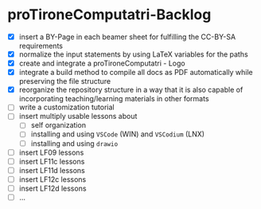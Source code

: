 # proTironeComputatri-Backlog

* [x] insert a BY-Page in each beamer sheet for fulfilling the CC-BY-SA requirements
* [x] normalize the input statements by using LaTeX variables for the paths
* [x] create and integrate a proTironeComputatri - Logo
* [X] integrate a build method to compile all docs as PDF automatically while preserving the file structure
* [X] reorganize the repository structure in a way that it is also capable of incorporating teaching/learning materials in other formats
* [ ] write a customization tutorial
* [ ] insert multiply usable lessons about
  * [ ] self organization
  * [ ] installing and using `VSCode` (WIN) and `VSCodium` (LNX)
  * [ ] installing and using `drawio`
* [ ] insert LF09 lessons 
* [ ] insert LF11c lessons 
* [ ] insert LF11d lessons
* [ ] insert LF12c lessons 
* [ ] insert LF12d lessons 
* [ ] ...
